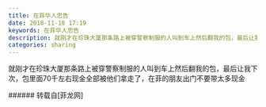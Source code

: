 ```yaml
---
title: 在菲华人忠告
date: 2018-11-18 17:19
keywords: 在菲华人忠告
description: 就刚才在珍珠大厦那条路上被穿警察制服的人叫到车上然后翻我的包，最后让我下次，包里面70千左右现金全部被他们拿走了，在菲的朋友出门不要带太多现金
categories: sharing
---
```

<td class="t_f" id="postmessage_2304256">

就刚才在珍珠大厦那条路上被穿警察制服的人叫到车上然后翻我的包，最后让我下次，包里面70千左右现金全部被他们拿走了，在菲的朋友出门不要带太多现金<br/>
</td>
###### 转载自[菲龙网]